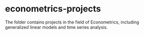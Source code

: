 # econometrics-projects
The folder contains projects in the field of Econometrics, including generalized linear models and time series analysis.
